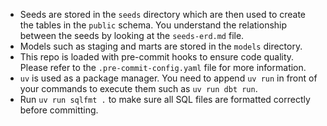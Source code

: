 - Seeds are stored in the `seeds` directory which are then used to create the tables in the `public` schema. You understand the relationship between the seeds by looking at the `seeds-erd.md` file.
- Models such as staging and marts are stored in the `models` directory.
- This repo is loaded with pre-commit hooks to ensure code quality. Please refer to the `.pre-commit-config.yaml` file for more information.
- `uv` is used as a package manager. You need to append `uv run` in front of your commands to execute them such as `uv run dbt run`.
- Run `uv run sqlfmt .` to make sure all SQL files are formatted correctly before committing.
